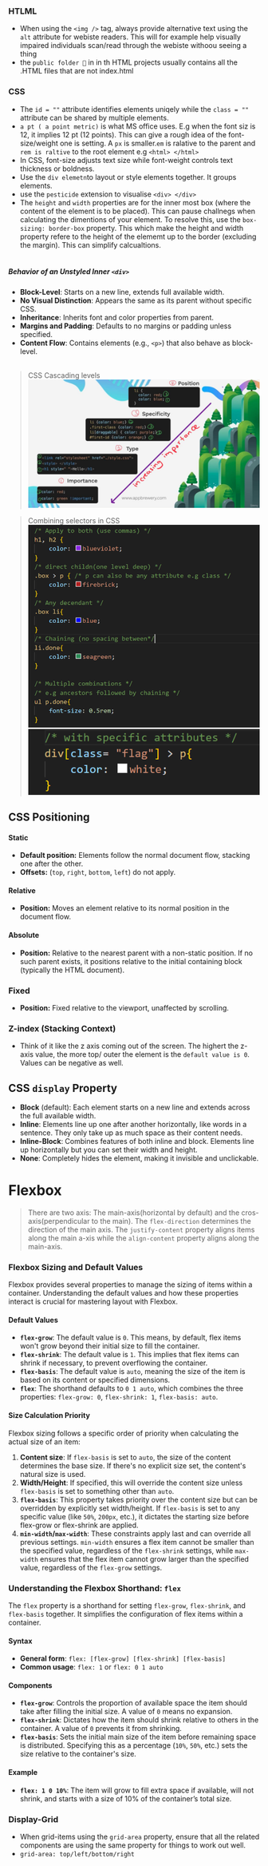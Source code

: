 ### HTLML
* When using the `<img />` tag, always provide alternative text using the `alt` attribute for webiste readers. This will for example help visually impaired individuals scan/read through the webiste withoou seeing a thing 
* the `public folder 📁` in in th HTML projects usually contains all the .HTML files that are not index.html

### CSS
* The `id = ""` attribute identifies elements uniqely while the `class = ""` attribute can be shared by multiple elements.
* ` a pt ( a point metric) ` is what MS office uses. E.g when the font siz is 12, it implies  12 pt (12 points). This can give a rough idea of the font-size/weight one is setting. A `px` is smaller.`em` is ralative to the parent and   `rem is raltive` to the root element e.g `<html> </html>`
* In CSS, font-size adjusts text size while font-weight controls text thickness or boldness.
* Use the `div elemetn`to layout or style elements together. It groups elements.
* use the `pesticide` extension to visualise `<div> </div>`
* The `height` and `width` properties are for the inner most box (where the content of the element is to be placed). This can pause challnegs when calculating the dimentions of your element. To resolve this, use the `box-sizing: border-box` property. This which make the height and width property refere to the height of the elememt up to the border (excluding the margin). This can simplify calcualtions.<br><br>
##### Behavior of an Unstyled Inner `<div>`

- **Block-Level**: Starts on a new line, extends full available width.
- **No Visual Distinction**: Appears the same as its parent without specific CSS.
- **Inheritance**: Inherits font and color properties from parent.
- **Margins and Padding**: Defaults to no margins or padding unless specified.
- **Content Flow**: Contains elements (e.g., `<p>`) that also behave as block-level. <br> <br>

>CSS Cascading levels
![cascading levels](./css_cascading_levels.jpg)

>Combining selectors in CSS
![Combining Css Selectors Image](./combining_selectors.png)
![Combining Css Selectors Image](./combining_selectors_2.png)

## CSS Positioning

#### Static
- **Default position:** Elements follow the normal document flow, stacking one after the other.
- **Offsets:** (`top`, `right`, `bottom`, `left`) do not apply.

#### Relative
- **Position:** Moves an element relative to its normal position in the document flow.

#### Absolute
- **Position:** Relative to the nearest parent with a non-static position. If no such parent exists, it positions relative to the initial containing block (typically the HTML document).

### Fixed
- **Position:** Fixed relative to the viewport, unaffected by scrolling.

### Z-index (Stacking Context)
- Think of it like the z axis coming out of the screen. The highert the z-axis value, the more top/ outer the element is the `default value is 0`. Values can be negative as well.

## CSS `display` Property 

- **Block** (default): Each element starts on a new line and extends across the full available width.
- **Inline**: Elements line up one after another horizontally, like words in a sentence. They only take up as much space as their content needs.
- **Inline-Block**: Combines features of both inline and block. Elements line up horizontally but you can set their width and height.
- **None**: Completely hides the element, making it invisible and unclickable.

# Flexbox
> There are two axis: The main-axis(horizontal by default) and the cros-axis(perpendicular to the main). The `flex-direction` determines the direction of the main axis. The  `justify-content` property aligns items along the main a-xis
while the `align-content` property aligns along the main-axis.

### Flexbox Sizing and Default Values

Flexbox provides several properties to manage the sizing of items within a container. Understanding the default values and how these properties interact is crucial for mastering layout with Flexbox.

#### Default Values

- **`flex-grow`**: The default value is `0`. This means, by default, flex items won't grow beyond their initial size to fill the container.
- **`flex-shrink`**: The default value is `1`. This implies that flex items can shrink if necessary, to prevent overflowing the container.
- **`flex-basis`**: The default value is `auto`, meaning the size of the item is based on its content or specified dimensions.
- **`flex`**: The shorthand defaults to `0 1 auto`, which combines the three properties: `flex-grow: 0`, `flex-shrink: 1`, `flex-basis: auto`.

#### Size Calculation Priority

Flexbox sizing follows a specific order of priority when calculating the actual size of an item:

1. **Content size**: If `flex-basis` is set to `auto`, the size of the content determines the base size. If there's no explicit size set, the content's natural size is used.
2. **Width/Height**: If specified, this will override the content size unless `flex-basis` is set to something other than `auto`.
3. **`flex-basis`**: This property takes priority over the content size but can be overridden by explicitly set width/height. If `flex-basis` is set to any specific value (like `50%`, `200px`, etc.), it dictates the starting size before flex-grow or flex-shrink are applied.
4. **`min-width`/`max-width`**: These constraints apply last and can override all previous settings. `min-width` ensures a flex item cannot be smaller than the specified value, regardless of the `flex-shrink` settings, while `max-width` ensures that the flex item cannot grow larger than the specified value, regardless of the `flex-grow` settings.

### Understanding the Flexbox Shorthand: `flex`

The `flex` property is a shorthand for setting `flex-grow`, `flex-shrink`, and `flex-basis` together. It simplifies the configuration of flex items within a container.

#### Syntax
- **General form**: `flex: [flex-grow] [flex-shrink] [flex-basis]`
- **Common usage**: `flex: 1` or `flex: 0 1 auto`

#### Components
- **`flex-grow`**: Controls the proportion of available space the item should take after filling the initial size. A value of `0` means no expansion.
- **`flex-shrink`**: Dictates how the item should shrink relative to others in the container. A value of `0` prevents it from shrinking.
- **`flex-basis`**: Sets the initial main size of the item before remaining space is distributed. Specifying this as a percentage (`10%`, `50%`, etc.) sets the size relative to the container's size.

#### Example
- **`flex: 1 0 10%`**: The item will grow to fill extra space if available, will not shrink, and starts with a size of 10% of the container’s total size.

### Display-Grid
- When grid-items using the `grid-area` property, ensure that all the related components are using the same property for things to work out well.
- `grid-area: top/left/bottom/right`


